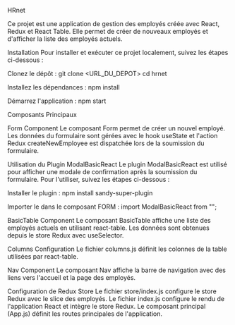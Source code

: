HRnet

Ce projet est une application de gestion des employés créée avec React, Redux et React Table. Elle permet de créer de nouveaux employés et d'afficher la liste des employés actuels.

Installation
Pour installer et exécuter ce projet localement, suivez les étapes ci-dessous :

Clonez le dépôt :
git clone <URL_DU_DEPOT>
cd hrnet

Installez les dépendances :
npm install

Démarrez l'application :
npm start

Composants Principaux

Form Component
Le composant Form permet de créer un nouvel employé. Les données du formulaire sont gérées avec le hook useState et l'action Redux createNewEmployee est dispatchée lors de la soumission du formulaire.

Utilisation du Plugin ModalBasicReact
Le plugin ModalBasicReact est utilisé pour afficher une modale de confirmation après la soumission du formulaire. Pour l'utiliser, suivez les étapes ci-dessous :

Installer le plugin :
npm install sandy-super-plugin

Importer le dans le composant FORM :
import ModalBasicReact from "";

BasicTable Component
Le composant BasicTable affiche une liste des employés actuels en utilisant react-table. Les données sont obtenues depuis le store Redux avec useSelector.

Columns Configuration
Le fichier columns.js définit les colonnes de la table utilisées par react-table.

Nav Component
Le composant Nav affiche la barre de navigation avec des liens vers l'accueil et la page des employés.

Configuration de Redux
Store
Le fichier store/index.js configure le store Redux avec le slice des employés.
Le fichier index.js configure le rendu de l'application React et intègre le store Redux.
Le composant principal (App.js) définit les routes principales de l'application.
